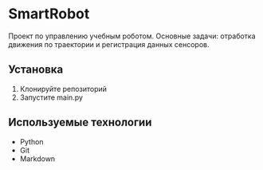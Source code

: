 # SmartRobot
Проект по управлению учебным роботом. Основные задачи: отработка движения по траектории и регистрация данных сенсоров.
## Установка
1. Клонируйте репозиторий  
2. Запустите main.py

## Используемые технологии
- Python
- Git
- Markdown

